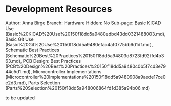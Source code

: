 # Development Resources

Author: Anna Birge
Branch: Hardware
Hidden: No
Sub-page: Basic KiCAD Use (Basic%20KiCAD%20Use%20150f18dd5a9480edbd43dd0321488003.md), Basic Git Use (Basic%20Git%20Use%20150f18dd5a9480efac4af0775bb6d1df.md), Schematic Best Practices (Schematic%20Best%20Practices%20150f18dd5a94803d8723fd92ffd4b363.md), PCB Design: Best Practices (PCB%20Design%20Best%20Practices%20150f18dd5a9480c0b5f7cd3e7944c5d1.md), Microcontroller Implementations (Microcontroller%20Implementations%20150f18dd5a9480908a9aede17ce0e2d3.md), Parts Selection (Parts%20Selection%20150f18dd5a948006864fd1d385a94b06.md)

to be updated